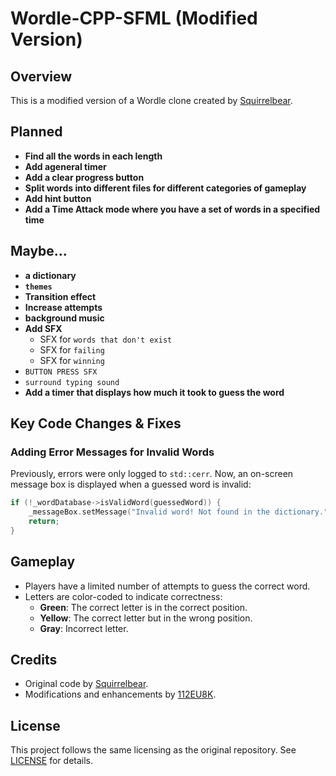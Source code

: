 # Wordle-CPP-SFML (Modified Version)

## Overview
This is a modified version of a Wordle clone created by [Squirrelbear](https://github.com/Squirrelbear/Wordle-CPP-SMFL).


## Planned
  - **Find all the words in each length**
  - **Add ageneral timer**
  - **Add a clear progress button**
  - **Split words into different files for different categories of gameplay**
  - **Add hint button**
  - **Add a Time Attack mode where you have a set of words in a specified time**
   ## Maybe...
   - **a dictionary**
   - **`themes`**
   - **Transition effect**
   - **Increase attempts**
   - **background music**
   - **Add SFX**
       - SFX for `words that don't exist`
       - SFX for `failing`
       - SFX for `winning`
   - `BUTTON PRESS SFX`
   - `surround typing sound`
  - **Add a timer that displays how much it took to guess the word**


## Key Code Changes & Fixes
### **Adding Error Messages for Invalid Words**
Previously, errors were only logged to `std::cerr`. Now, an on-screen message box is displayed when a guessed word is invalid:
```cpp
if (!_wordDatabase->isValidWord(guessedWord)) {
    _messageBox.setMessage("Invalid word! Not found in the dictionary.");
    return;
}
```

## Gameplay
- Players have a limited number of attempts to guess the correct word.
- Letters are color-coded to indicate correctness:
  - **Green**: The correct letter is in the correct position.
  - **Yellow**: The correct letter but in the wrong position.
  - **Gray**: Incorrect letter.

## Credits
- Original code by [Squirrelbear](https://github.com/Squirrelbear).
- Modifications and enhancements by [112EU8K](https://github.com/112EU8K).

## License
This project follows the same licensing as the original repository. See [LICENSE](https://github.com/112EU8K/Wordle/blob/main/LICENSE) for details.
